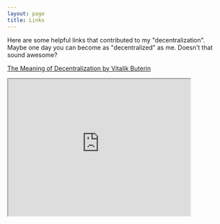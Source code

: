 ```yaml
---
layout: page
title: Links
---
```


<p>Here are some helpful links that contributed to my "decentralization". Maybe one day you can become as "decentralized" as me. Doesn't that sound awesome?</p>

<p>
<a href="https://medium.com/@VitalikButerin/the-meaning-of-decentralization-a0c92b76a274">The Meaning of Decentralization by Vitalik Buterin</a>
</p>

<iframe width="420" height="315"
src="https://www.youtube.com/embed/AsbAGMPpZ6g">
</iframe>


